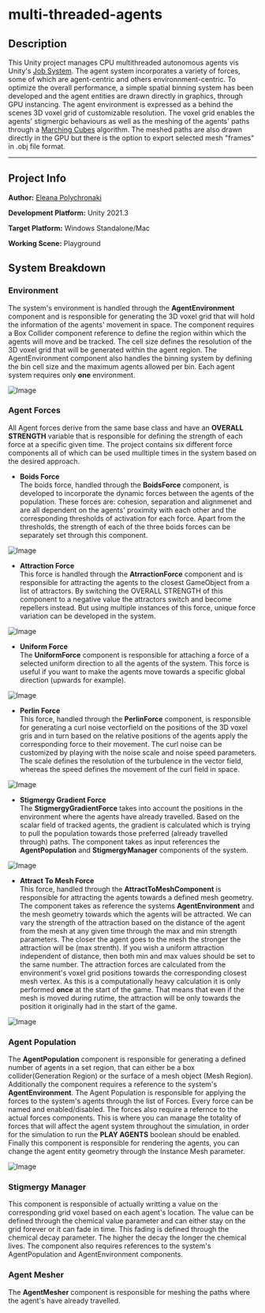# multi-threaded-agents

## Description
This Unity project manages CPU multithreaded autonomous agents vis Unity's [Job System](https://docs.unity3d.com/Manual/JobSystem.html). The agent system incorporates a variety of forces, some of which are agent-centric and others environnment-centric. To optimize the overall performance, a simple spatial binning system has been developed and the agent entities are drawn directly in graphics, through GPU instancing. The agent environment is expressed as a behind the scenes 3D voxel grid of customizable resolution. The voxel grid enables the agents' stigmergic behaviours as well as the meshing of the agents' paths through a [Marching Cubes](https://en.wikipedia.org/wiki/Marching_cubes) algorithm. The meshed paths are also drawn directly in the GPU but there is the option to export selected mesh "frames" in .obj file format. 

---

## Project Info

**Author:** 
[Eleana Polychronaki](https://github.com/EleanaPol)

**Development Platform:**
Unity 2021.3

**Target Platform:**
Windows Standalone/Mac

**Working Scene:**
Playground

## System Breakdown
### Environment
The system's environment is handled through the **AgentEnvironment** component and is responsible for generating the 3D voxel grid that will hold the information of the agents' movement in space. The component requires a Box Collider component reference to define the region within which the agents will move and be tracked. The cell size defines the resolution of the 3D voxel grid that will be generated within the agent region. The AgentEnvironment component also handles the binning system by defining the bin cell size and the maximum agents allowed per bin. Each agent system requires only  **one** environment.  

![Image](https://github.com/EleanaPol/multi-threaded-agents/blob/main/Documentation/Environment.PNG)

### Agent Forces
All Agent forces derive from the same base class and have an **OVERALL STRENGTH** variable that is responsible for defining the strength of each force at a specific given time. The project contains six different force components all of which can be used mulltiple times in the system based on the desired approach.
* **Boids Force**  
The boids force, handled through the **BoidsForce** component, is developed to incorporate the dynamic forces between the agents of the population. These forces are: cohesion, separation and alignmenet and are all dependent on the agents' proximity with each other and the corresponding thresholds of activation for each force. Apart from the thresholds, the strength of each of the three boids forces can be separately set through this component.  

![Image](https://github.com/EleanaPol/multi-threaded-agents/blob/main/Documentation/Boids.PNG)
* **Attraction Force**  
This force is handled through the **AtrractionForce** component and is responsible for attracting the agents to the closest GameObject from a list of attractors. By switching the OVERALL STRENGTH of this component to a negative value the attractors switch and become repellers instead. But using multiple instances of this force, unique force variation can be developed in the system.  

![Image](https://github.com/EleanaPol/multi-threaded-agents/blob/main/Documentation/Attraction.PNG)  
* **Uniform Force**  
The **UniformForce** component is responsible for attaching a force of a selected uniform direction to all the agents of the system. This force is useful if you want to make the agents move towards a specific global direction (upwards for example).  

![Image](https://github.com/EleanaPol/multi-threaded-agents/blob/main/Documentation/Uniform.PNG)
* **Perlin Force**  
This force, handled through the **PerlinForce** component, is responsible for generating a curl noise vectorfield on the positions of the 3D voxel gris and in turn based on the relative positions of the agents apply the corresponding force to their movement. The curl noise can be customized by playing with the noise scale and noise speed parameters. The scale defines the resolution of the turbulence in the vector field, whereas the speed defines the movement of the curl field in space.  

![Image](https://github.com/EleanaPol/multi-threaded-agents/blob/main/Documentation/Perlin.PNG)
* **Stigmergy Gradient Force**  
The **StigmergyGradientForce** takes into account the positions in the environment where the agents have already travelled. Based on the scalar field of tracked agents, the gradient is calculated which is trying to pull the population towards those preferred (already travelled through) paths. The component takes as input references the **AgentPopulation** and **StigmergyManager** components of the system.  

![Image](https://github.com/EleanaPol/multi-threaded-agents/blob/main/Documentation/Stigmergy.PNG)
* **Attract To Mesh Force**  
This force, handled through the **AttractToMeshComponent** is responsible for attracting the agents towards a defined mesh geometry. The component takes as reference the systems **AgentEnvironment** and the mesh geometry towards which the agents will be attracted. We can vary the strength of the attraction based on the distance of the agent from the mesh at any given time through the max and min strength parameters. The closer the agent goes to the mesh the stronger the attraction will be (max strenth). If you wish a uniform attraction independent of distance, then both min and max values should be set to the same number. The attraction forces are calculated from the environment's voxel grid positions towards the corresponding closest mesh vertex. As this is a computationally heavy calculation it is only performed **once** at the start of the game. That means that even if the mesh is moved during rutime, the attraction will be only towards the position it originally had in the start of the game.  

![Image](https://github.com/EleanaPol/multi-threaded-agents/blob/main/Documentation/MeshAttract.PNG)
### Agent Population
The **AgentPopulation** component is responsible for generating a defined number of agents in a set region, that can either be a box collider(Generation Region) or the surface of a mesh object (Mesh Region). Additionally the component requires a reference to the system's **AgentEnvironment**. The Agent Population is responsible for applying the forces to the system's agents through the list of Forces. Every force can be named and enabled/disabled. The forces also require a refernce to the actual forces components. This is where you can manage the totality of forces that will affect the agent system throughout the simulation, in order for the simulation to run the **PLAY AGENTS** boolean should be enabled. Finally this component is responsible for rendering the agents, you can change the agent entity geometry through the Instance Mesh parameter.  

![Image](https://github.com/EleanaPol/multi-threaded-agents/blob/main/Documentation/Population.PNG)   
### Stigmergy Manager
This component is responsible of actually writting a value on the corresponding grid voxel based on each agent's location. The value can be defined through the chemical value parameter and can either stay on the grid forever or it can fade in time. This fading is defined through the chemical decay parameter. The higher the decay the longer the chemical lives. The component also requires references to the system's AgentPopulation and AgentEnvironment components.
### Agent Mesher
The **AgentMesher** component is responsible for meshing the paths where the agent's have already travelled. 
